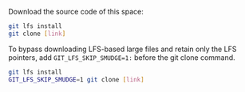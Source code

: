 Download the source code of this space:

```bash
git lfs install
git clone [link]
```

To bypass downloading LFS-based large files and retain only the LFS pointers,
add `GIT_LFS_SKIP_SMUDGE=1:` before the git clone command.
```bash
git lfs install
GIT_LFS_SKIP_SMUDGE=1 git clone [link]
```
